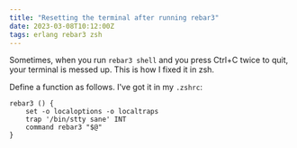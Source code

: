 ```yaml
---
title: "Resetting the terminal after running rebar3"
date: 2023-03-08T10:12:00Z
tags: erlang rebar3 zsh
---
```


Sometimes, when you run `rebar3 shell` and you press Ctrl+C twice to quit, your terminal is messed up. This is how I
fixed it in zsh.

Define a function as follows. I've got it in my `.zshrc`:

```
rebar3 () {
	set -o localoptions -o localtraps
	trap '/bin/stty sane' INT
	command rebar3 "$@"
}
```
